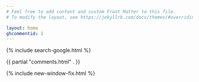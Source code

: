 ```yaml
---
# Feel free to add content and custom Front Matter to this file.
# To modify the layout, see https://jekyllrb.com/docs/themes/#overriding-theme-defaults

layout: home
ghcommentid: 1 
---
```

{% include search-google.html %}

{{ partial "comments.html" . }}

{% include new-window-fix.html %}
